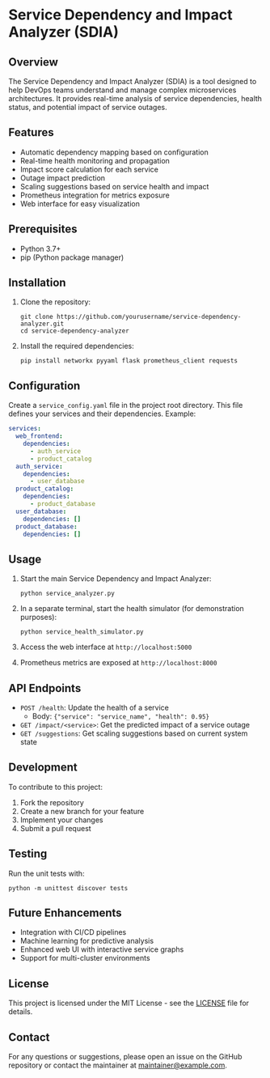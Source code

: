 # Service Dependency and Impact Analyzer (SDIA)

## Overview

The Service Dependency and Impact Analyzer (SDIA) is a tool designed to help DevOps teams understand and manage complex microservices architectures. It provides real-time analysis of service dependencies, health status, and potential impact of service outages.

## Features

- Automatic dependency mapping based on configuration
- Real-time health monitoring and propagation
- Impact score calculation for each service
- Outage impact prediction
- Scaling suggestions based on service health and impact
- Prometheus integration for metrics exposure
- Web interface for easy visualization

## Prerequisites

- Python 3.7+
- pip (Python package manager)

## Installation

1. Clone the repository:
   ```
   git clone https://github.com/yourusername/service-dependency-analyzer.git
   cd service-dependency-analyzer
   ```

2. Install the required dependencies:
   ```
   pip install networkx pyyaml flask prometheus_client requests
   ```

## Configuration

Create a `service_config.yaml` file in the project root directory. This file defines your services and their dependencies. Example:

```yaml
services:
  web_frontend:
    dependencies:
      - auth_service
      - product_catalog
  auth_service:
    dependencies:
      - user_database
  product_catalog:
    dependencies:
      - product_database
  user_database:
    dependencies: []
  product_database:
    dependencies: []
```

## Usage

1. Start the main Service Dependency and Impact Analyzer:
   ```
   python service_analyzer.py
   ```

2. In a separate terminal, start the health simulator (for demonstration purposes):
   ```
   python service_health_simulator.py
   ```

3. Access the web interface at `http://localhost:5000`

4. Prometheus metrics are exposed at `http://localhost:8000`

## API Endpoints

- `POST /health`: Update the health of a service
  - Body: `{"service": "service_name", "health": 0.95}`
- `GET /impact/<service>`: Get the predicted impact of a service outage
- `GET /suggestions`: Get scaling suggestions based on current system state

## Development

To contribute to this project:

1. Fork the repository
2. Create a new branch for your feature
3. Implement your changes
4. Submit a pull request

## Testing

Run the unit tests with:
```
python -m unittest discover tests
```

## Future Enhancements

- Integration with CI/CD pipelines
- Machine learning for predictive analysis
- Enhanced web UI with interactive service graphs
- Support for multi-cluster environments

## License

This project is licensed under the MIT License - see the [LICENSE](LICENSE) file for details.

## Contact

For any questions or suggestions, please open an issue on the GitHub repository or contact the maintainer at maintainer@example.com.